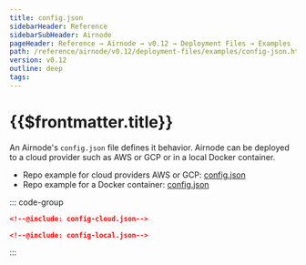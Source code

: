 ```yaml
---
title: config.json
sidebarHeader: Reference
sidebarSubHeader: Airnode
pageHeader: Reference → Airnode → v0.12 → Deployment Files → Examples
path: /reference/airnode/v0.12/deployment-files/examples/config-json.html
version: v0.12
outline: deep
tags:
---
```


<VersionWarning/>

<PageHeader/>

<SearchHighlight/>

<FlexStartTag/>

# {{$frontmatter.title}}

An Airnode's `config.json` file defines it behavior. Airnode can be deployed to
a cloud provider such as AWS or GCP or in a local Docker container.

- Repo example for cloud providers AWS or GCP:
  [config.json](https://github.com/api3dao/airnode/blob/v0.12/packages/airnode-deployer/config/config.example.json)
- Repo example for a Docker container:
  [config.json](https://github.com/api3dao/airnode/blob/v0.12/packages/airnode-node/config/config.example.json)

::: code-group

```json [Cloud Providers]
<!--@include: config-cloud.json-->
```

```json [Docker Container]
<!--@include: config-local.json-->
```

:::

<FlexEndTag/>
